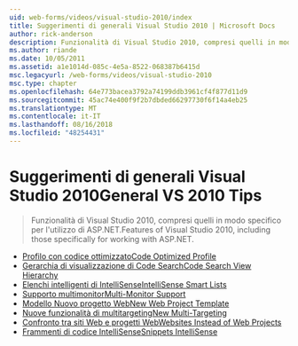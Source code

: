```yaml
---
uid: web-forms/videos/visual-studio-2010/index
title: Suggerimenti di generali Visual Studio 2010 | Microsoft Docs
author: rick-anderson
description: Funzionalità di Visual Studio 2010, compresi quelli in modo specifico per l'utilizzo di ASP.NET.
ms.author: riande
ms.date: 10/05/2011
ms.assetid: a1e1014d-085c-4e5a-8522-068387b6415d
msc.legacyurl: /web-forms/videos/visual-studio-2010
msc.type: chapter
ms.openlocfilehash: 64e773bacea3792a74199ddb3961cf4f877d11d9
ms.sourcegitcommit: 45ac74e400f9f2b7dbded66297730f6f14a4eb25
ms.translationtype: MT
ms.contentlocale: it-IT
ms.lasthandoff: 08/16/2018
ms.locfileid: "48254431"
---
```

<a name="general-vs-2010-tips"></a><span data-ttu-id="fdda1-103">Suggerimenti di generali Visual Studio 2010</span><span class="sxs-lookup"><span data-stu-id="fdda1-103">General VS 2010 Tips</span></span>
====================
> <span data-ttu-id="fdda1-104">Funzionalità di Visual Studio 2010, compresi quelli in modo specifico per l'utilizzo di ASP.NET.</span><span class="sxs-lookup"><span data-stu-id="fdda1-104">Features of Visual Studio 2010, including those specifically for working with ASP.NET.</span></span>


- [<span data-ttu-id="fdda1-105">Profilo con codice ottimizzato</span><span class="sxs-lookup"><span data-stu-id="fdda1-105">Code Optimized Profile</span></span>](visual-studio-2010-quick-hit-code-optimized-profile.md)
- [<span data-ttu-id="fdda1-106">Gerarchia di visualizzazione di Code Search</span><span class="sxs-lookup"><span data-stu-id="fdda1-106">Code Search View Hierarchy</span></span>](visual-studio-2010-quick-hit-code-search-view-hierarchy.md)
- [<span data-ttu-id="fdda1-107">Elenchi intelligenti di IntelliSense</span><span class="sxs-lookup"><span data-stu-id="fdda1-107">IntelliSense Smart Lists</span></span>](visual-studio-2010-quick-hit-intellisense-smart-lists.md)
- [<span data-ttu-id="fdda1-108">Supporto multimonitor</span><span class="sxs-lookup"><span data-stu-id="fdda1-108">Multi-Monitor Support</span></span>](visual-studio-2010-quick-hit-multi-monitor-support.md)
- [<span data-ttu-id="fdda1-109">Modello Nuovo progetto Web</span><span class="sxs-lookup"><span data-stu-id="fdda1-109">New Web Project Template</span></span>](visual-studio-2010-quick-hit-new-web-project-template.md)
- [<span data-ttu-id="fdda1-110">Nuove funzionalità di multitargeting</span><span class="sxs-lookup"><span data-stu-id="fdda1-110">New Multi-Targeting</span></span>](visual-studio-2010-quick-hit-new-multi-targeting.md)
- [<span data-ttu-id="fdda1-111">Confronto tra siti Web e progetti Web</span><span class="sxs-lookup"><span data-stu-id="fdda1-111">Websites Instead of Web Projects</span></span>](visual-studio-2010-quick-hit-websites-instead-of-web-projects.md)
- [<span data-ttu-id="fdda1-112">Frammenti di codice IntelliSense</span><span class="sxs-lookup"><span data-stu-id="fdda1-112">Snippets IntelliSense</span></span>](visual-studio-2010-quick-hit-snippets-intellisense.md)
